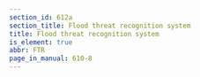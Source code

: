 ```yaml
---
section_id: 612a
section_title: Flood threat recognition system
title: Flood threat recognition system
is_element: true
abbr: FTR
page_in_manual: 610-8
---
```

